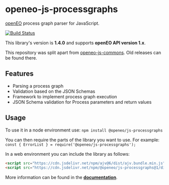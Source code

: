 # openeo-js-processgraphs

[openEO](http://openeo.org) process graph parser for JavaScript.

[![Build Status](https://travis-ci.org/Open-EO/openeo-js-processgraphs.svg?branch=master)](https://travis-ci.org/Open-EO/openeo-js-processgraphs)

This library's version is **1.4.0** and supports **openEO API version 1.x**.

This repository was split apart from [openeo-js-commons](https://github.com/Open-EO/openeo-js-commons). Old releases can be found there.

## Features

- Parsing a process graph
- Validation based on the JSON Schemas
- Framework to implement process graph execution
- JSON Schema validation for Process parameters and return values

## Usage

To use it in a node environment use: `npm install @openeo/js-processgraphs`

You can then require the parts of the library you want to use. For example: `const { ErrorList } = require('@openeo/js-processgraphs');`

In a web environment you can include the library as follows:

```html
<script src="https://cdn.jsdelivr.net/npm/ajv@6/dist/ajv.bundle.min.js"></script>
<script src="https://cdn.jsdelivr.net/npm/@openeo/js-processgraphs@1/dist/main.min.js"></script>
```

More information can be found in the [**documentation**](https://open-eo.github.io/openeo-js-processgraphs/1.4.0/).

